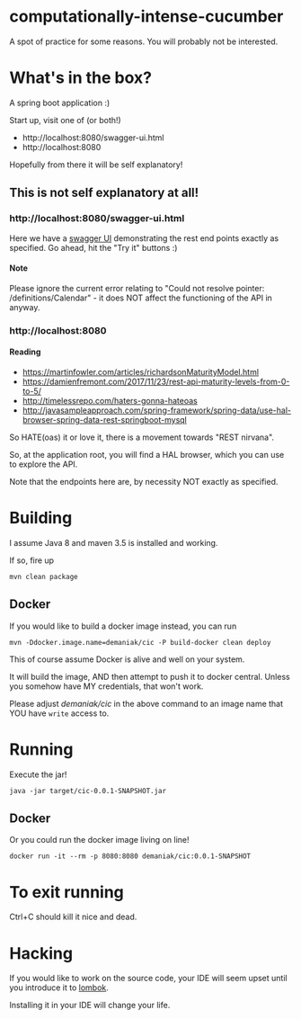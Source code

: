 # computationally-intense-cucumber
A spot of practice for some reasons. You will probably not be interested.

# What's in the box?
A spring boot application :)

Start up, visit one of (or both!)
- http://localhost:8080/swagger-ui.html
- http://localhost:8080

Hopefully from there it will be self explanatory!

## This is not self explanatory at all!
### http://localhost:8080/swagger-ui.html
Here we have a [swagger UI](http://springfox.github.io/springfox/) demonstrating the rest end points exactly as specified.
Go ahead, hit the "Try it" buttons :)

#### Note
Please ignore the current error relating to "Could not resolve pointer: /definitions/Calendar" - it does NOT affect the functioning of the API in anyway.

### http://localhost:8080
#### Reading
- https://martinfowler.com/articles/richardsonMaturityModel.html
- https://damienfremont.com/2017/11/23/rest-api-maturity-levels-from-0-to-5/
- http://timelessrepo.com/haters-gonna-hateoas
- http://javasampleapproach.com/spring-framework/spring-data/use-hal-browser-spring-data-rest-springboot-mysql

So HATE(oas) it or love it, there is a movement towards "REST nirvana".

So, at the application root, you will find a HAL browser, which you can use to explore the
API.

Note that the endpoints here are, by necessity NOT exactly as specified.


# Building
I assume Java 8 and maven 3.5 is installed and working.

If so, fire up 

`mvn clean package`

## Docker
If you would like to build a docker image instead, you can run 

`mvn -Ddocker.image.name=demaniak/cic -P build-docker clean deploy`

This of course assume Docker is alive and well on your system.

It will build the image, AND then attempt to push it to docker central.
Unless you somehow have MY credentials, that won't work.

Please adjust *demaniak/cic* in the above command to an image name that YOU have `write` access to.

# Running
Execute the jar! 

`java -jar target/cic-0.0.1-SNAPSHOT.jar`

## Docker 
Or you could run the docker image living on line!

`docker run -it --rm -p 8080:8080 demaniak/cic:0.0.1-SNAPSHOT`

# To exit running
Ctrl+C should kill it nice and dead.

# Hacking
If you would like to work on the source code, your IDE will seem upset until
you introduce it to [lombok](https://projectlombok.org/).

Installing it in your IDE will change your life.

